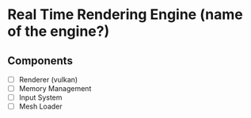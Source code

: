 # Real Time Rendering Engine (name of the engine?)

## Components

- [ ] Renderer (vulkan)
- [ ] Memory Management
- [ ] Input System
- [ ] Mesh Loader
